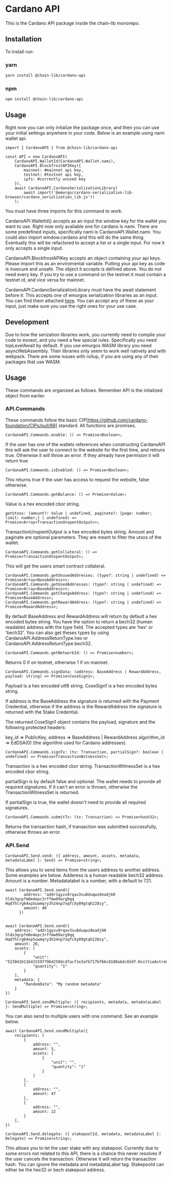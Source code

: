 # Cardano API
This is the Cardano API package inside the chain-lib monorepo. 

## Installation
To install run:
### yarn
```bash
yarn install @chain-lib/cardano-api
```
### npm
```bash
npm install @chain-lib/cardano-api
```
## Usage
Right now you can only initalize the package once, and then you can use your initial settings anywhere in your code. Below is an example using nami wallet api.
```
import { CardanoAPI } from @chain-lib/cardano-api

const API = new CardanoAPI(
    CardanoAPI.WalletId(CardanoAPI.Wallet.nami),
    CardanoAPI.BlockfrostAPIKey({
        mainnet: #mainnet api key,
        testnet: #testnet api key,
        ipfs: #currently unused key
    }),
    await CardanoAPI.CardanoSerializationLibrary(
        await import('@emurgo/cardano-serialization-lib-browser/cardano_serialization_lib.js'))
    );
```
You must have three imports for this command to work. 

CardanoAPI.WalletId() accepts as an input the window key for the wallet you want to use. Right now only avaliable one for cardano is nami. There are some predefined inputs, specifically nami is CardanoAPI.Wallet.nami. You could also import window.cardano and this will do the same thing. Eventually this will be refactored to accept a list or a single input. For now it only accepts a single input.

CardanoAPI.BlockfrostAPIKey accepts an object containing your api keys. Please import this as an enviromental variable. Putting your api key as code is insecure and unsafe. The object it accepts is defined above. You do not need every key. If you try to use a command on the testnet it must contain a testnet id, and vice versa for mainnet.

CardanoAPI.CardanoSerializationLibrary must have the await statement before it. This accepts one of emurgos serialization libraries as an input. You can find them attached [here](https://www.npmjs.com/package/@emurgo/cardano-serialization-lib-browser). You can accept any of these as your input, just make sure you use the right ones for your use case.

## Development
Due to how the serization libraries work, you currently need to compile your code to esnext, and you need a few special rules. Specifically you need topLevelAwait by default. If you use emurgos WASM library you need asyncWebAssembly. Their libraries only seem to work well natively and with webpack. There are some issues with rollup, if you are using any of their packages that use WASM.

## Usage
These commands are organized as follows. Remember API is the initalized object from earlier.
### API.Commands
These commands follow the basic CIP[https://github.com/cardano-foundation/CIPs/pull/88] standard. All functions are promises. 

```
CardanoAPI.Commands.enable: () => Promise<Boolean>;
```
If the user has one of the wallets references when constructing CardanoAPI this will ask the user to connect to the website for the first time, and retruns true. Otherwise it will throw an error. If they already have permision it will return true.

```
CardanoAPI.Commands.isEnabled: () => Promise<Boolean>;
```
This returns true if the user has access to request the website, false otherwise.
```
CardanoAPI.Commands.getBalance: () => Promise<Value>;
```
Value is a hex encoded cbor string.
```
getUtxos: (amount?: Value | undefined, paginate?: {page: number; limit: number;} | undefined) => Promise<Array<TransactionUnspentOutput>>;
```
TransactionUnspentOutput is a hex encoded bytes string. Amount and paginate are optional parameters. They are meant to filter the utxos of the wallet.
```
CardanoAPI.Commands.getCollateral: () => Promise<TransactionUnspentOutput>;
```
This will get the users smart contract collateral.
```
CardanoAPI.Commands.getUnusedAddresses: (type?: string | undefined) => Promise<Array<BaseAddress>>;
CardanoAPI.Commands.getUsedAddresses: (type?: string | undefined) => Promise<Array<BaseAddress>>;
CardanoAPI.Commands.getChangeAddress: (type?: string | undefined) => Promise<BaseAddress>;
CardanoAPI.Commands.getRewardAddress: (type?: string | undefined) => Promise<RewardAddress>;
```
By default BaseAddress and RewardAddress will return by default a hex encoded bytes string. You have the option to return a bech32 (human readable) address with the type field. The accepted types are 'hex' or 'bech32'. You can also get theses types by using CardanoAPI.AddressReturnType.hex or CardanoAPI.AddressReturnType.bech32.
```
CardanoAPI.Commands.getNetworkId: () => Promise<number>;
```
Returns 0 if on testnet, otherwise 1 if on mainnet.

```
CardanoAPI.Commands.signData: (address: BaseAddress | RewardAddress, payload: string) => Promise<CoseSign1>;
```
Payload is a hex encoded utf8 string. CoseSign1 is a hex encoded bytes string.

If address is the BaseAddress the signature is returned with the Payment Credential, otherwise if the address is the RewardAddress the signature is returned with the Stake Credential.

The returned CoseSign1 object contains the payload, signature and the following protected headers:

key_id => PublicKey,
address => BaseAddress | RewardAddress
algorithm_id => EdDSA(0) (the algorithm used for Cardano addresses).
```
CardanoAPI.Commands.signTx: (tx: Transaction, partialSign?: boolean | undefined) => Promise<TransactionWitnessSet>;
```
Transaction is a hex encoded cbor string. TransactionWitnessSet is a hex encoded cbor string.

partialSign is by default false and optional. The wallet needs to provide all required signatures. If it can't an error is thrown, otherwise the TransactionWitnessSet is returned.

If partialSign is true, the wallet doesn't need to provide all required signatures.
```
CardanoAPI.Commands.submitTx: (tx: Transaction) => Promise<hash32>;
```
Returns the transaction hash, if transaction was submitted successfully, otherwise throws an error.

### API.Send
```
CardanoAPI.Send.send: ({ address, amount, assets, metadata, metadataLabel }: Send) => Promise<string>;
```
This allows you to send items from the users address to another address. Some examples are below. Adderess is a human readable bech32 address. Amount is a number. Metadatalabel is a number, with a default to 721. 
```
await CardanoAPI.Send.send({
        address: "addr1qyzu9rqav3su8duqwz8eadj60 5ldx3qcpfm0e4epc3rffmw09arg9qq Hqd7hlrg64xp5uwmqry3h24np7xqfcXy09gtqh228zy",
        amount: 40
      })
    

await CardanoAPI.Send.send({
    address: "addr1qyzu9rqav3su8duqwz8eadj60 5ldx3qcpfm0e4epc3rffmw09arg9qq Hqd7hlrg64xp5uwmqry3h24np7xqfcXy09gtqh228zy",
    amount: 20,
    assets: [
        {
            "unit": "5230d16116431597796d250dcd7acf1e3afb717bf66c8108abdc83df.KnittieAstro031",
            "quantity": "1"
        }
    ],
    metadata: {
        "RandomData": "My random metadata"
    }
})
```
```
CardanoAPI.Send.sendMultiple: ({ recipients, metadata, metadataLabel }: SendMultiple) => Promise<string>;
```
You can also send to multiple users with one command. See an example below.
```
await CardanoAPI.Send.sendMultiple({
    recipients: [
        {
            address: "",
            amount: 5,
            assets: [
                {
                    "unit": "",
                    "quantity": "1"
                }
            ]
        },
        {
            address: "",
            amount: 47
        },
        {
            address: "",
            amount: 22
        }
    ],
})
```
```
CardanoAPI.Send.delegate: ({ stakepoolId, metadata, metadataLabel }: Delegate) => Promise<string>;
```
This allows you to let the user stake with any stakepool. Currently due to some errors not related to this API, there is a chance this never resolves if the user cancels the transaction. Otherwise it will return the transaction hash. You can ignore the metadata and metadataLabel tag. StakepooId can either be the hex32 or bech stakepool address.
